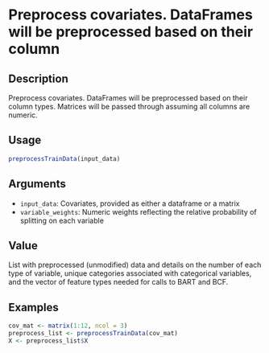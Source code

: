 # Preprocess covariates. DataFrames will be preprocessed based on their column

## Description

Preprocess covariates. DataFrames will be preprocessed based on their column
types. Matrices will be passed through assuming all columns are numeric.

## Usage

```r
preprocessTrainData(input_data)
```

## Arguments

* `input_data`: Covariates, provided as either a dataframe or a matrix
* `variable_weights`: Numeric weights reflecting the relative probability of splitting on each variable

## Value

List with preprocessed (unmodified) data and details on the number of each type
of variable, unique categories associated with categorical variables, and the
vector of feature types needed for calls to BART and BCF.

## Examples

```r
cov_mat <- matrix(1:12, ncol = 3)
preprocess_list <- preprocessTrainData(cov_mat)
X <- preprocess_list$X
```

